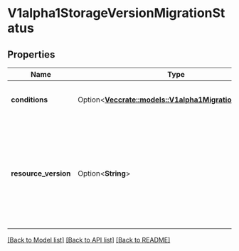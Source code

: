 # V1alpha1StorageVersionMigrationStatus

## Properties

Name | Type | Description | Notes
------------ | ------------- | ------------- | -------------
**conditions** | Option<[**Vec<crate::models::V1alpha1MigrationCondition>**](v1alpha1.MigrationCondition.md)> | The latest available observations of the migration's current state. | [optional]
**resource_version** | Option<**String**> | ResourceVersion to compare with the GC cache for performing the migration. This is the current resource version of given group, version and resource when kube-controller-manager first observes this StorageVersionMigration resource. | [optional]

[[Back to Model list]](../README.md#documentation-for-models) [[Back to API list]](../README.md#documentation-for-api-endpoints) [[Back to README]](../README.md)


